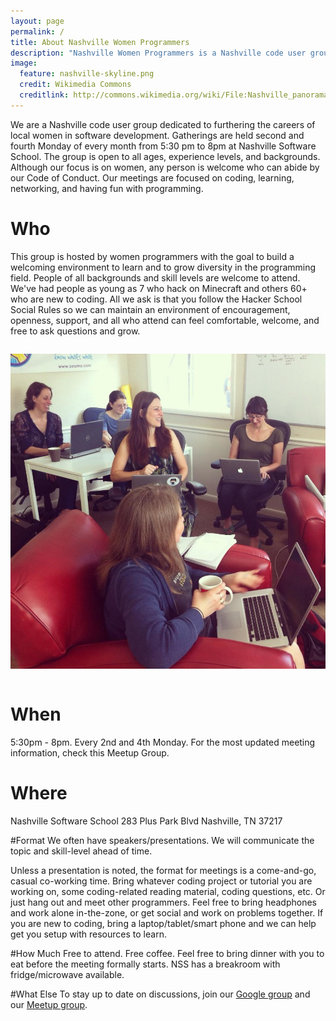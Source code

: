 ```yaml
---
layout: page
permalink: /
title: About Nashville Women Programmers
description: "Nashville Women Programmers is a Nashville code user group dedicated to furthering the careers of local women in software development."
image:
  feature: nashville-skyline.png
  credit: Wikimedia Commons
  creditlink: http://commons.wikimedia.org/wiki/File:Nashville_panorama_Kaldari_01.jpg
---
```


We are a Nashville code user group dedicated to furthering the careers of local women in software development. Gatherings are held second and fourth Monday of every month from 5:30 pm to 8pm at Nashville Software School. The group is open to all ages, experience levels, and backgrounds. Although our focus is on women, any person is welcome who can abide by our Code of Conduct. Our meetings are focused on coding, learning, networking, and having fun with programming.

# Who
This group is hosted by women programmers with the goal to build a welcoming environment to learn and to grow diversity in the programming field. People of all backgrounds and skill levels are welcome to attend. We've had people as young as 7 who hack on Minecraft and others 60+ who are new to coding. All we ask is that you follow the Hacker School Social Rules so we can maintain an environment of encouragement, openness, support, and all who attend can feel comfortable, welcome, and free to ask questions and grow.

<img src="/images/highres_292354632.jpeg" style="margin: 1em 0;" />

# When
5:30pm - 8pm. Every 2nd and 4th Monday. For the most updated meeting information, check this Meetup Group.

# Where
Nashville Software School
283 Plus Park Blvd
Nashville, TN 37217


#Format
We often have speakers/presentations. We will communicate the topic and skill-level ahead of time.

Unless a presentation is noted, the format for meetings is a come-and-go, casual co-working time. Bring whatever coding project or tutorial you are working on, some coding-related reading material, coding questions, etc. Or just hang out and meet other programmers. Feel free to bring headphones and work alone in-the-zone, or get social and work on problems together. If you are new to coding, bring a laptop/tablet/smart phone and we can help get you setup with resources to learn.

#How Much
Free to attend. Free coffee.  Feel free to bring dinner with you to eat before the meeting formally starts.  NSS has a breakroom with fridge/microwave available.

#What Else
To stay up to date on discussions, join our [Google group](https://groups.google.com/forum/#!forum/nashville-women-programmers) and our [Meetup group](http://www.meetup.com/NashvilleWomenProgrammers/).
